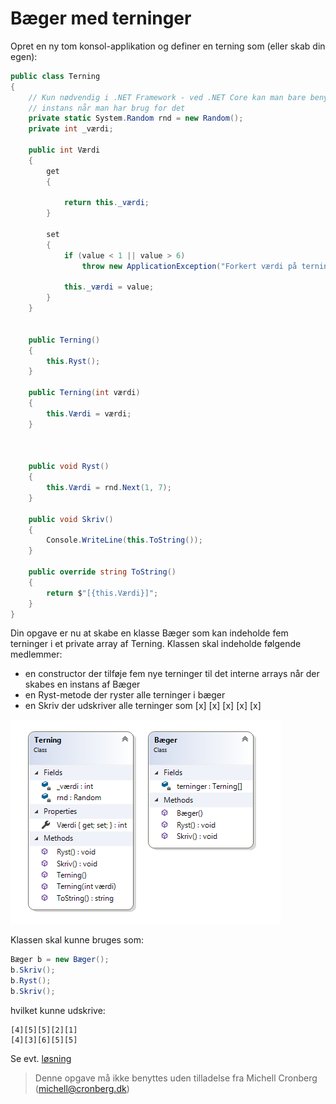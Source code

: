 ﻿# Bæger med terninger

Opret en ny tom konsol-applikation og definer en terning som (eller skab din egen):

```csharp
public class Terning
{        
	// Kun nødvendig i .NET Framework - ved .NET Core kan man bare benytte en 
	// instans når man har brug for det
	private static System.Random rnd = new Random();
	private int _værdi;
             
    public int Værdi
    {
        get
        {
                
            return this._værdi;
        }

        set
        {
            if (value < 1 || value > 6)
                throw new ApplicationException("Forkert værdi på terning");
                
            this._værdi = value;
        }
    }

        
    public Terning()
    {
        this.Ryst();
    }

    public Terning(int værdi)
    {
        this.Værdi = værdi;
    }


        
    public void Ryst()
    {
        this.Værdi = rnd.Next(1, 7);
    }

    public void Skriv()
    {
        Console.WriteLine(this.ToString());
    }

    public override string ToString()
    {
        return $"[{this.Værdi}]";
    }
}
```
Din opgave er nu at skabe en klasse Bæger som kan indeholde fem terninger i et private 
array af Terning. Klassen skal indeholde følgende medlemmer:

- en constructor der tilføje fem nye terninger til det interne arrays når der skabes en instans af Bæger
- en Ryst-metode der ryster alle terninger i bæger
- en Skriv der udskriver alle terninger som [x] [x] [x] [x] [x] 

![](baeger.png)

Klassen skal kunne bruges som:

```csharp
Bæger b = new Bæger();
b.Skriv();
b.Ryst();
b.Skriv();
```

hvilket kunne udskrive:

```
[4][5][5][2][1]
[4][3][6][5][5]
```

Se evt. [løsning](https://github.com/devcronberg/undervisning-cs-opgaver/blob/master/array-yatzybaeger/Program.cs)

<!-- footerstart -->
> Denne opgave må ikke benyttes uden tilladelse fra Michell Cronberg (michell@cronberg.dk)
<!-- footerslut -->
